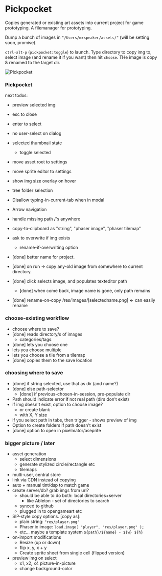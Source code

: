 # Pickpocket

Copies generated or existing art assets into current project for game prototyping. A filemanager for prototyping.

Dump a bunch of images in `"/Users/mrspeaker/assets/"` (will be setting soon, promise).

`ctrl-alt-p` (`pickpocket:toggle`) to launch. Type directory to copy img to, select image (and rename it if you want) then hit `choose`. THe image is copy & renamed to the target dir.

![Pickpocket](https://f.cloud.github.com/assets/69169/2290250/c35d867a-a017-11e3-86be-cd7c5bf3ff9b.gif)

### Pickpocket

next todos:
  * preview selected img
  * esc to close
  * enter to select
  * no user-select on dialog
  * selected thumbnail state
    * toggle selected
  * move asset root to settings
  * move sprite editor to settings
  * show img size overlay on hover
  * tree folder selection
  * Disallow typing-in-current-tab when in modal
  * Arrow navigation
  * handle missing path /'s anywhere
  * copy-to-clipboard as "string", "phaser image", "phaser tilemap"
  * ask to overwrite if img exists
    * rename-if-overwriting option

  * [done] better name for project.
  * [done] on run -> copy any-old image from somewhere to current directory.
  * [done] click selects image, and populates texteditor path
    * [done] when come back, image name is gone, only path remains
  * [done] rename-on-copy    /res/images/[selectedname.png] <- can easily rename

### choose-existing workflow
  * choose where to save?
  * [done] reads directory/s of images
    * categories/tags
  * [done] lets you choose one
  * lets you choose multiple
  * lets you choose a tile from a tilemap
  * [done] copies them to the save location

### choosing where to save
  * [done] if string selected, use that as dir (and name?)
  * [done] else path-selector
    * [done] if previous-chosen-in-session, pre-populate dir
  * Path should indicate error if not real path (dirs don't exist)
  * if img doesn't exist, option to choose image?
    * or create blank
    * with X, Y size
  * if you select path in tabs, then trigger - shows preview of img
  * Option to create folders if path doesn't exist
  * [done] option to open in pixelmator/aseprite

### bigger picture / later
  * asset generation
    * select dimensions
    * generate stylized circle/rectangle etc
    * tilemaps
  * multi-user, central store
  * link via CDN instead of copying
  * auto + manual tint/dsp to match game
  * create server/db? grab imgs from url?
    * should be able to do both: local directories+server
      * like Ableton - set of directories to search
    * synced to github
    * plugged in to opengameart etc
  * SIP-style copy options. [copy as]:
    * plain string: `"res/player.png"`
    * Phaser.io image: `load.image( "player", "res/player.png" );`
    * etc... maybe a template system `${path}/${name} - ${w} ${h}`
  * on-import modifications
    * Resize (up or down)
    * flip x, y, x + y
    * Create sprite sheet from single cell (flipped version)
  * preview img on select
    * x1, x2, x4 picture-in-picture
    * change background-color
